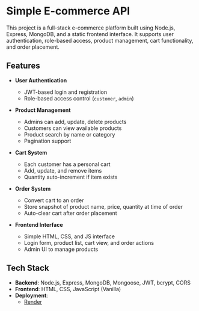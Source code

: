 # Simple E-commerce API

This project is a full-stack e-commerce platform built using Node.js, Express, MongoDB, and a static frontend interface. It supports user authentication, role-based access, product management, cart functionality, and order placement.

## Features

- **User Authentication**
  - JWT-based login and registration
  - Role-based access control (`customer`, `admin`)

- **Product Management**
  - Admins can add, update, delete products
  - Customers can view available products
  - Product search by name or category
  - Pagination support

- **Cart System**
  - Each customer has a personal cart
  - Add, update, and remove items
  - Quantity auto-increment if item exists

- **Order System**
  - Convert cart to an order
  - Store snapshot of product name, price, quantity at time of order
  - Auto-clear cart after order placement

- **Frontend Interface**
  - Simple HTML, CSS, and JS interface
  - Login form, product list, cart view, and order actions
  - Admin UI to manage products

## Tech Stack

- **Backend**: Node.js, Express, MongoDB, Mongoose, JWT, bcrypt, CORS
- **Frontend**: HTML, CSS, JavaScript (Vanilla)
- **Deployment**: 
  - [Render](https://ecomapi-3qti.onrender.com/)
 
